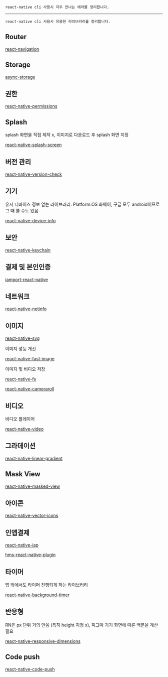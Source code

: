 `react-native cli 사용시 자주 만나는 에러를 정리합니다.`



---

`react-native cli 사용시 유용한 라이브러리를 정리합니다.`

## Router

[react-navigation](https://github.com/react-navigation/react-navigation)

## Storage

[async-storage](https://github.com/react-native-async-storage/async-storage)

## 권한

[react-native-permissions](https://github.com/zoontek/react-native-permissions)

## Splash

splash 화면을 직접 제작 x, 이미지로 다운로드 후 splash 화면 지정

[react-native-splash-screen](https://github.com/crazycodeboy/react-native-splash-screen)

## 버전 관리

[react-native-version-check](https://github.com/kimxogus/react-native-version-check)

## 기기

유저 디바이스 정보 얻는 라이브러리. Platform.OS 화웨이, 구글 모두 android이므로 그 때 쓸 수도 있음

[react-native-device-info](https://github.com/react-native-device-info/react-native-device-info)

## 보안

[react-native-keychain](https://github.com/oblador/react-native-keychain)

## 결제 및 본인인증

[iamport-react-native](https://github.com/iamport/iamport-react-native)

## 네트워크

[react-native-netinfo](https://github.com/react-native-netinfo/react-native-netinfo)

## 이미지

[react-native-svg](https://github.com/software-mansion/react-native-svg)

이미지 성능 개선

[react-native-fast-image](https://github.com/DylanVann/react-native-fast-image)

이미지 및 비디오 저장

[react-native-fs](https://github.com/itinance/react-native-fs)

[react-native-cameraroll](https://github.com/react-native-cameraroll/react-native-cameraroll)

## 비디오

비디오 플레이어

[react-native-video](https://github.com/TheWidlarzGroup/react-native-video)

## 그라데이션

[react-native-linear-gradient](https://github.com/react-native-linear-gradient/react-native-linear-gradient)

## Mask View

[react-native-masked-view](https://github.com/react-native-masked-view/masked-view)

## 아이콘

[react-native-vector-icons](https://github.com/oblador/react-native-vector-icons)

## 인앱결제

[react-native-iap](https://github.com/hyochan/react-native-iap)

[hms-react-native-plugin](https://github.com/HMS-Core/hms-react-native-plugin)

## 타이머

앱 밖에서도 타이머 진행되게 하는 라이브러리

[react-native-background-timer](https://github.com/ocetnik/react-native-background-timer)

## 반응형

RN은 px 단위 거의 안씀 (특히 height 지정 x), 피그마 기기 화면에 따른 백분율 계산 필요

[react-native-responsive-dimensions](https://github.com/react-native-toolkit/react-native-responsive-dimensions)

## Code push

[react-native-code-push](https://github.com/microsoft/react-native-code-push)